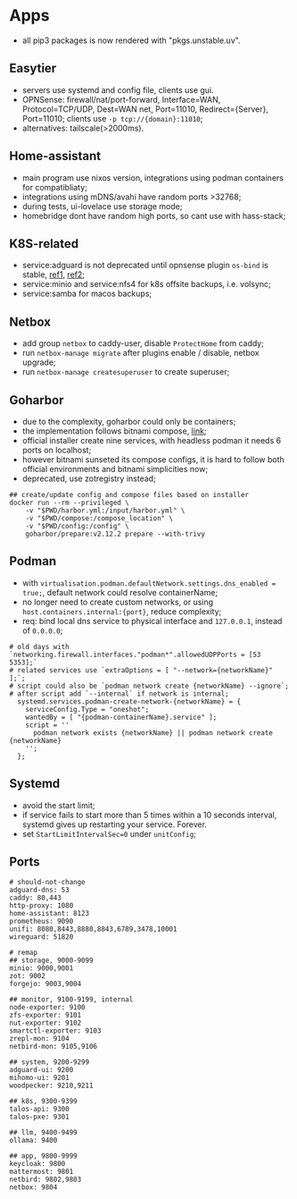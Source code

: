 # Apps

- all pip3 packages is now rendered with "pkgs.unstable.uv".

## Easytier

- servers use systemd and config file, clients use gui.
- OPNSense: firewall/nat/port-forward, Interface=WAN, Protocol=TCP/UDP, Dest=WAN net, Port=11010, Redirect={Server}, Port=11010; clients use `-p tcp://{domain}:11010`;
- alternatives: tailscale(>2000ms).

## Home-assistant

- main program use nixos version, integrations using podman containers for compatibliaty;
- integrations using mDNS/avahi have random ports >32768;
- during tests, ui-lovelace use storage mode;
- homebridge dont have random high ports, so cant use with hass-stack;

## K8S-related

- service:adguard is not deprecated until opnsense plugin `os-bind` is stable, [ref1](https://github.com/kubernetes-sigs/external-dns/issues/3721), [ref2](https://github.com/opnsense/plugins/pull/4177);
- service:minio and service:nfs4 for k8s offsite backups, i.e. volsync;
- service:samba for macos backups;

## Netbox

- add group `netbox` to caddy-user, disable `ProtectHome` from caddy;
- run `netbox-manage migrate` after plugins enable / disable, netbox upgrade;
- run `netbox-manage createsuperuser` to create superuser;

## Goharbor

- due to the complexity, goharbor could only be containers;
- the implementation follows bitnami compose, [link](https://github.com/bitnami/containers/blob/main/bitnami/harbor-portal/docker-compose.yml);
- official installer create nine services, with headless podman it needs 6 ports on localhost;
- however bitnami sunseted its compose configs, it is hard to follow both official environments and bitnami simplicities now;
- deprecated, use zotregistry instead;

```shell
## create/update config and compose files based on installer
docker run --rm --privileged \
    -v "$PWD/harbor.yml:/input/harbor.yml" \
    -v "$PWD/compose:/compose_location" \
    -v "$PWD/config:/config" \
    goharbor/prepare:v2.12.2 prepare --with-trivy
```

## Podman

- with `virtualisation.podman.defaultNetwork.settings.dns_enabled = true;`, default network could resolve containerName;
- no longer need to create custom networks, or using `host.containers.internal:{port}`, reduce complexity;
- req: bind local dns service to physical interface and `127.0.0.1`, instead of `0.0.0.0`;

```shell
# old days with `networking.firewall.interfaces."podman*".allowedUDPPorts = [53 5353];`
# related services use `extraOptions = [ "--network={networkName}" ];`;
# script could also be `podman network create {networkName} --ignore`;
# after script add `--internal` if network is internal;
  systemd.services.podman-create-network-{networkName} = {
    serviceConfig.Type = "oneshot";
    wantedBy = [ "{podman-containerName}.service" ];
    script = ''
      podman network exists {networkName} || podman network create {networkName}
    '';
  };
```

## Systemd

- avoid the start limit;
- if service fails to start more than 5 times within a 10 seconds interval, systemd gives up restarting your service. Forever.
- set `StartLimitIntervalSec=0` under `unitConfig`;

## Ports

```shell
# should-not-change
adguard-dns: 53
caddy: 80,443
http-proxy: 1080
home-assistant: 8123
prometheus: 9090
unifi: 8080,8443,8880,8843,6789,3478,10001
wireguard: 51820

# remap
## storage, 9000-9099
minio: 9000,9001
zot: 9002
forgejo: 9003,9004

## monitor, 9100-9199, internal
node-exporter: 9100
zfs-exporter: 9101
nut-exporter: 9102
smartctl-exporter: 9103
zrepl-mon: 9104
netbird-mon: 9105,9106

## system, 9200-9299
adguard-ui: 9200
mihomo-ui: 9201
woodpecker: 9210,9211

## k8s, 9300-9399
talos-api: 9300
talos-pxe: 9301

## llm, 9400-9499
ollama: 9400

## app, 9800-9999
keycloak: 9800
mattermost: 9801
netbird: 9802,9803
netbox: 9804

```
